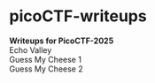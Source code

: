 # picoCTF-writeups
**Writeups for PicoCTF-2025**  
Echo Valley  
Guess My Cheese 1  
Guess My Cheese 2  
